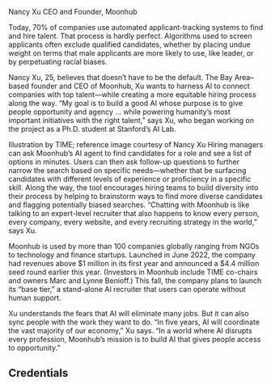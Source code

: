 Nancy Xu
CEO and Founder, Moonhub

Today, 70% of companies use automated applicant-tracking systems to find and hire talent. That process is hardly perfect. Algorithms used to screen applicants often exclude qualified candidates, whether by placing undue weight on terms that male applicants are more likely to use, like leader, or by perpetuating racial biases.

Nancy Xu, 25, believes that doesn’t have to be the default. The Bay Area–based founder and CEO of Moonhub, Xu wants to harness AI to connect companies with top talent—while creating a more equitable hiring process along the way. “My goal is to build a good AI whose purpose is to give people opportunity and agency … while powering humanity’s most important initiatives with the right talent,” says Xu, who began working on the project as a Ph.D. student at Stanford’s AI Lab.


Illustration by TIME; reference image courtesy of Nancy Xu
Hiring managers can ask Moonhub’s AI agent to find candidates for a role and see a list of options in minutes. Users can then ask follow-up questions to further narrow the search based on specific needs—whether that be surfacing candidates with different levels of experience or proficiency in a specific skill. Along the way, the tool encourages hiring teams to build diversity into their process by helping to brainstorm ways to find more diverse candidates and flagging potentially biased searches. “Chatting with Moonhub is like talking to an expert-level recruiter that also happens to know every person, every company, every website, and every recruiting strategy in the world,” says Xu.

Moonhub is used by more than 100 companies globally ranging from NGOs to technology and finance startups. Launched in June 2022, the company had revenues above $1 million in its first year and announced a $4.4 million seed round earlier this year. (Investors in Moonhub include TIME co-chairs and owners Marc and Lynne Benioff.) This fall, the company plans to launch its “base tier,” a stand-alone AI recruiter that users can operate without human support.

Xu understands the fears that AI will eliminate many jobs. But it can also sync people with the work they want to do. “In five years, AI will coordinate the vast majority of our economy,” Xu says. “In a world where AI disrupts every profession, Moonhub’s mission is to build AI that gives people access to opportunity.”

## Credentials